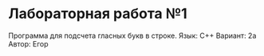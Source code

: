 # Лабораторная работа №1
Программа для подсчета гласных букв в строке.
Язык: C++
Вариант: 2a
Автор: Егор
